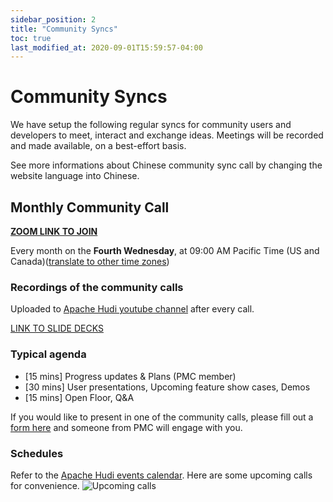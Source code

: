 ```yaml
---
sidebar_position: 2
title: "Community Syncs"
toc: true
last_modified_at: 2020-09-01T15:59:57-04:00
---
```


# Community Syncs

We have setup the following regular syncs for community users and developers to meet, interact and exchange ideas. 
Meetings will be recorded and made available, on a best-effort basis.

See more informations about Chinese community sync call by changing the website language into Chinese.

## Monthly Community Call

**[ZOOM LINK TO JOIN](https://zoom.us/j/96743829685?pwd=S3pxRVVKTDljWVFVWW1IU1UvY0JEUT09)**

Every month on the **Fourth Wednesday**, at 09:00 AM Pacific Time (US and Canada)([translate to other time zones](https://www.worldtimebuddy.com/?qm=1&lid=5368361,2643743,1264527,1796236&h=2643743&date=2022-5-25&sln=17-18&hf=1))

### Recordings of the community calls

Uploaded to [Apache Hudi youtube channel](https://www.youtube.com/channel/UCs7AhE0BWaEPZSChrBR-Muw) after every call.

[LINK TO SLIDE DECKS](https://drive.google.com/drive/folders/1hsq-kerUsHDlJ3WDeysMQGnVTmttzHgB?usp=sharing)

### Typical agenda

*   \[15 mins\] Progress updates & Plans (PMC member)
*   \[30 mins\] User presentations, Upcoming feature show cases, Demos
*   \[15 mins\] Open Floor, Q&A

If you would like to present in one of the community calls, please fill out a [form here](https://forms.gle/aMkb93ViHhzRRXqV9) and someone from PMC will engage with you.

### Schedules
Refer to the [Apache Hudi events calendar](https://calendar.google.com/calendar/embed?src=rgpb1ta2mgp5au38fr2834poa8%40group.calendar.google.com&ctz=America%2FLos_Angeles).
Here are some upcoming calls for convenience.
![Upcoming calls](/assets/images/upcoming-community-calls.png)
